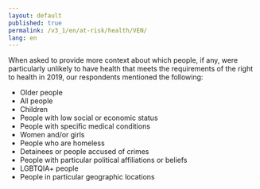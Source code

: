 ```yaml
---
layout: default
published: true
permalink: /v3_1/en/at-risk/health/VEN/
lang: en
---
```


When asked to provide more context about which people, if any, were particularly unlikely to have health that meets the requirements of the right to health in 2019, our respondents mentioned the following: 
-	Older people
-	All people
-	Children
-	People with low social or economic status
-	People with specific medical conditions
-	Women and/or girls
-	People who are homeless
-	Detainees or people accused of crimes
-	People with particular political affiliations or beliefs
-	LGBTQIA+ people
-	People in particular geographic locations
